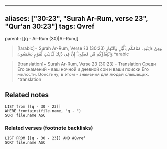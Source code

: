 
---
aliases: ["30:23", "Surah Ar-Rum, verse 23", "Qur'an 30:23"]
tags: Qvref
---

parent:: [[q - Ar-Rum (30)|Ar-Rum]]

> [!arabic]+ Surah Ar-Rum, Verse 23 (30:23)
> <span class="quran-arabic">وَمِنْ ءَايَـٰتِهِۦ مَنَامُكُم بِٱلَّيْلِ وَٱلنَّهَارِ وَٱبْتِغَآؤُكُم مِّن فَضْلِهِۦٓ ۚ إِنَّ فِى ذَٰلِكَ لَـَٔايَـٰتٍ لِّقَوْمٍ يَسْمَعُونَ</span>
^arabic

> [!translation]+ Surah Ar-Rum, Verse 23 (30:23) - Translation
> Среди Его знамений - ваш ночной и дневной сон и ваши поиски Его милости. Воистину, в этом - знамения для людей слышащих.
^translation



## Related notes
```dataview
LIST from [[q - 30 - 23]]
WHERE !contains(file.name, "q - ")
SORT file.name ASC
```

### Related verses (footnote backlinks)
```dataview
LIST FROM [[q - 30 - 23]] AND #Qvref
SORT file.name ASC
```

